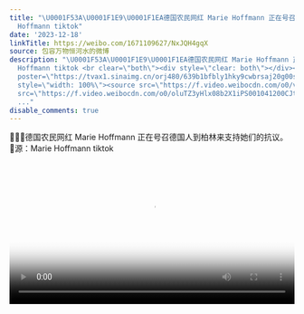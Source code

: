 ```yaml
---
title: "\U0001F53A\U0001F1E9\U0001F1EA德国农民网红 Marie Hoffmann 正在号召德国人到柏林来支持她们的抗议。\U0001F53A源：Marie
  Hoffmann tiktok"
date: '2023-12-18'
linkTitle: https://weibo.com/1671109627/NxJQH4gqX
source: 包容万物恒河水的微博
description: "\U0001F53A\U0001F1E9\U0001F1EA德国农民网红 Marie Hoffmann 正在号召德国人到柏林来支持她们的抗议。<br>\U0001F53A源：Marie
  Hoffmann tiktok <br clear=\"both\"><div style=\"clear: both\"></div><video controls=\"controls\"
  poster=\"https://tvax1.sinaimg.cn/orj480/639b1bfbly1hky9cwbrsaj20g00sgjsr.jpg\"
  style=\"width: 100%\"><source src=\"https://f.video.weibocdn.com/o0/viFsfC8Tlx08b2X0nhHa01041200Gvtk0E010.mp4?label=mp4_720p&amp;template=576x1024.24.0&amp;ori=0&amp;ps=1CwnkDw1GXwCQx&amp;Expires=1702930295&amp;ssig=F9NsiNrgJ6&amp;KID=unistore,video\"><source
  src=\"https://f.video.weibocdn.com/o0/oluTZ3yHlx08b2X1iPS001041200CJt30E010.mp4?label=mp4_hd&a
  ..."
disable_comments: true
---
```

🔺🇩🇪德国农民网红 Marie Hoffmann 正在号召德国人到柏林来支持她们的抗议。<br>🔺源：Marie Hoffmann tiktok <br clear="both"><div style="clear: both"></div><video controls="controls" poster="https://tvax1.sinaimg.cn/orj480/639b1bfbly1hky9cwbrsaj20g00sgjsr.jpg" style="width: 100%"><source src="https://f.video.weibocdn.com/o0/viFsfC8Tlx08b2X0nhHa01041200Gvtk0E010.mp4?label=mp4_720p&amp;template=576x1024.24.0&amp;ori=0&amp;ps=1CwnkDw1GXwCQx&amp;Expires=1702930295&amp;ssig=F9NsiNrgJ6&amp;KID=unistore,video"><source src="https://f.video.weibocdn.com/o0/oluTZ3yHlx08b2X1iPS001041200CJt30E010.mp4?label=mp4_hd&a ...